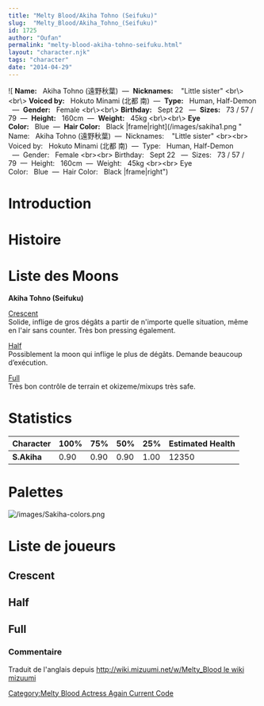 ```yaml
---
title: "Melty Blood/Akiha Tohno (Seifuku)"
slug:  "Melty_Blood/Akiha_Tohno_(Seifuku)"
id: 1725
author: "Oufan"
permalink: "melty-blood-akiha-tohno-seifuku.html"
layout: "character.njk"
tags: "character"
date: "2014-04-29"
---
```


![ **Name:**   Akiha Tohno (遠野秋葉)  —  **Nicknames:**    "Little
sister" \<br\\\>\<br\\\> **Voiced by:**   Hokuto Minami (北都
南)  —  **Type:**   Human, Half-Demon   —  **Gender:**   Female
\<br\\\>\<br\\\> **Birthday:**   Sept 22   —  **Sizes:**   73 / 57 /
79  —  **Height:**   160cm  —  **Weight:**   45kg \<br\\\>\<br\\\> **Eye
Color:**   Blue  —  **Hair Color:**   Black
\|frame\|right](/images/sakiha1.png " Name:   Akiha Tohno (遠野秋葉)  —  Nicknames:    "Little sister" <br\><br\> Voiced by:   Hokuto Minami (北都 南)  —  Type:   Human, Half-Demon   —  Gender:   Female <br\><br\> Birthday:   Sept 22   —  Sizes:   73 / 57 / 79  —  Height:   160cm  —  Weight:   45kg <br\><br\> Eye Color:   Blue  —  Hair Color:   Black |frame|right")

# Introduction

# Histoire

# Liste des Moons

**Akiha Tohno (Seifuku)**

[Crescent](Melty_Blood/Akiha_Tohno_(Seifuku)/Crescent_Moon "wikilink")  
Solide, inflige de gros dégâts a partir de n'importe quelle situation,
même en l'air sans counter. Très bon pressing également.

[Half](Melty_Blood/Akiha_Tohno_(Seifuku)/Half_Moon "wikilink")  
Possiblement la moon qui inflige le plus de dégâts. Demande beaucoup
d’exécution.

[Full](Melty_Blood/Akiha_Tohno_(Seifuku)/Full_Moon "wikilink")  
Très bon contrôle de terrain et okizeme/mixups très safe.

# Statistics

| Character   | 100% | 75%  | 50%  | 25%  | Estimated Health |
|-------------|------|------|------|------|------------------|
| **S.Akiha** | 0.90 | 0.90 | 0.90 | 1.00 | 12350            |

# Palettes

![](/images/Sakiha-colors.png "/images/Sakiha-colors.png")

# Liste de joueurs

## Crescent

## Half

## Full

### Commentaire

Traduit de l'anglais depuis [http://wiki.mizuumi.net/w/Melty_Blood le
wiki
mizuumi](http://wiki.mizuumi.net/w/Melty_Blood_le_wiki_mizuumi "wikilink")

[Category:Melty Blood Actress Again Current
Code](Category:Melty_Blood_Actress_Again_Current_Code "wikilink")
